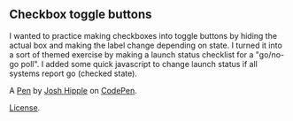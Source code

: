 Checkbox toggle buttons
-----------------------
I wanted to practice making checkboxes into toggle buttons by hiding the actual box and making the label change depending on state.  I turned it into a sort of themed exercise by making a launch status checklist for a "go/no-go poll".  I added some quick javascript to change launch status if all systems report go (checked state).

A [Pen](http://codepen.io/JBHipple/pen/YGwAWr) by [Josh Hipple](http://codepen.io/JBHipple) on [CodePen](http://codepen.io/).

[License](http://codepen.io/JBHipple/pen/YGwAWr/license).
